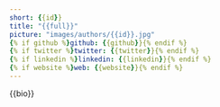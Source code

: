 ```yaml
---
short: {{id}}
title: "{{full}}"
picture: "images/authors/{{id}}.jpg"
{% if github %}github: {{github}}{% endif %}
{% if twitter %}twitter: {{twitter}}{% endif %}
{% if linkedin %}linkedin: {{linkedin}}{% endif %}
{% if website %}web: {{website}}{% endif %}
---
```



{{bio}}
